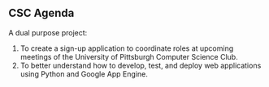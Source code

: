 CSC Agenda
-----------

A dual purpose project:

1. To create a sign-up application to coordinate roles at upcoming meetings of the University of Pittsburgh Computer Science Club.
2. To better understand how to develop, test, and deploy web applications using Python and Google App Engine.